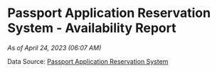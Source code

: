 # Passport Application Reservation System - Availability Report

*As of April 24, 2023 (06:07 AM)*

Data Source: [Passport Application Reservation System](https://eservices.immigration.gov.lk:8443/appointment/pages/reservationApplication.xhtml)